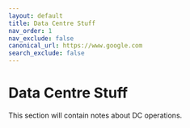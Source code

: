 ```yaml
---
layout: default
title: Data Centre Stuff
nav_order: 1
nav_exclude: false
canonical_url: https://www.google.com
search_exclude: false
---
```


# Data Centre Stuff
This section will contain notes about DC operations.
